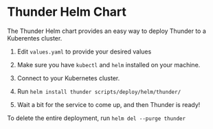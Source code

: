 # Thunder Helm Chart

The Thunder Helm chart provides an easy way to deploy Thunder to a Kuberentes cluster.

1. Edit `values.yaml` to provide your desired values

2. Make sure you have `kubectl` and `helm` installed on your machine.

3. Connect to your Kubernetes cluster.

4. Run `helm install thunder scripts/deploy/helm/thunder/`

5. Wait a bit for the service to come up, and then Thunder is ready!

To delete the entire deployment, run `helm del --purge thunder`
